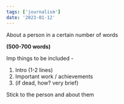```yaml
---
tags: ['journalism']
date: '2023-01-12'
---
```


About a person in a certain number of words

**(500-700 words)**


Imp things to be included - 
1. Intro (1-2 lines)
2. Important work / achievements
3. (if dead, how? very brief)

Stick to the person and about them

